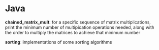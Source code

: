 # Java

<b>chained_matrix_mult</b>: for a specific sequence of matrix multiplications, print the minimum number of multipication operations needed, along with the order to multiply the matrices to achieve that minimum number

<b>sorting</b>: implementations of some sorting algorithms
